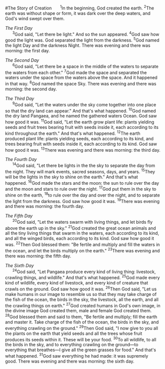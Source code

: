 #The Story of Creation
&nbsp;&nbsp;&nbsp;&nbsp;&nbsp;&nbsp;<sup>1</sup>In the beginning, God created the earth. <sup>2</sup>The earth was without shape or form, it was dark over the deep waters, and God's wind swept over them.

*The First Day*<br>
&nbsp;&nbsp;&nbsp;&nbsp;&nbsp;&nbsp;<sup>3</sup>God said, "Let there be light." And so the sun appeared. <sup>4</sup>God saw how good the light was. God separated the light from the darkness. <sup>5</sup>God named the light Day and the darkness Night. There was evening and there was morning: the first day.

*The Second Day*<br>
&nbsp;&nbsp;&nbsp;&nbsp;&nbsp;&nbsp;<sup>6</sup>God said, "Let there be a space in the middle of the waters to separate the waters from each other." <sup>7</sup>God made the space and separated the waters under the space from the waters above the space. And it happened in that way. <sup>8</sup>God named the space Sky. There was evening and there was morning: the second day.

*The Third Day*<br>
&nbsp;&nbsp;&nbsp;&nbsp;&nbsp;&nbsp;<sup>9</sup>God said, "Let the waters under the sky come together into one place so that the dry land can appear." And that's what happened. <sup>10</sup>God named the dry land Pangaea, and he named the gathered waters Ocean. God saw how good it was. <sup>11</sup>God said, "Let the earth grow plant life: plants yielding seeds and fruit trees bearing fruit with seeds inside it, each according to its kind throughout the earth." And that's what happened. <sup>12</sup>The earth produced plant life: plants yielding seeds, each according to its kind, and trees bearing fruit with seeds inside it, each according to its kind. God saw how good it was. <sup>13</sup>There was evening and there was morning: the third day.

*The Fourth Day*<br>
&nbsp;&nbsp;&nbsp;&nbsp;&nbsp;&nbsp;<sup>14</sup>God said, "Let there be lights in the the sky to separate the day from the night. They will mark events, sacred seasons, days, and years. <sup>15</sup>They will be the lights in the sky to shine on the earth." And that's what happened. <sup>16</sup>God made the stars and the moon: the sun to rule over the day and the moon and stars to rule over the night. <sup>17</sup>God put them in the sky to shine on the earth, <sup>18</sup>to rule over the day and over the night, and to separate the light from the darkness. God saw how good it was. <sup>19</sup>There was evening and there was morning: the fourth day.

*The Fifth Day*<br>
&nbsp;&nbsp;&nbsp;&nbsp;&nbsp;&nbsp;<sup>20</sup>God said, "Let the waters swarm with living things, and let birds fly above the earth up in the sky." <sup>21</sup>God created the great ocean animals and all the tiny living things that swarm in the waters, each according to its kind, and all the winged birds, each according to its kind. God saw how good it was. <sup>22</sup>Then God blessed them: "Be fertile and multiply and fill the waters in the ocean, and let the birds multiply on the earth." <sup>23</sup>There was evening and there was morning: the fifth day.

*The Sixth Day*<br>
&nbsp;&nbsp;&nbsp;&nbsp;&nbsp;&nbsp;<sup>24</sup>God said, "Let Pangaea produce every kind of living thing: livestock, crawling things, and wildlife." And that's what happened. <sup>25</sup>God made every kind of wildlife, every kind of livestock, and every kind of creature that crawls on the ground. God saw how good it was. <sup>26</sup>Then God said, "Let us make humans in our image to resemble us so that they may take charge of the fish of the ocean, the birds in the sky, the livestock, all the earth, and all the crawling things on earth." <sup>27</sup>God created humans in God's own image, in the divine image God created them, male and female God created them. <sup>28</sup>God blessed them and said to them, "Be fertile and multiply; fill the earth and master it. Take charge of the fish of the ocean, the birds in the sky, and everything crawling on the ground." <sup>29</sup>Then God said, "I now give to you all the plants on the earth that yield seeds and all the trees whose fruit produces its seeds within it. These will be your food. <sup>30</sup>To all wildlife, to all the birds in the sky, and to everything crawling on the ground—to everything that breathes—I give all the green grasses for food." And that's what happened. <sup>31</sup>God saw everything he had made: it was supremely good. There was evening and there was morning: the sixth day.
